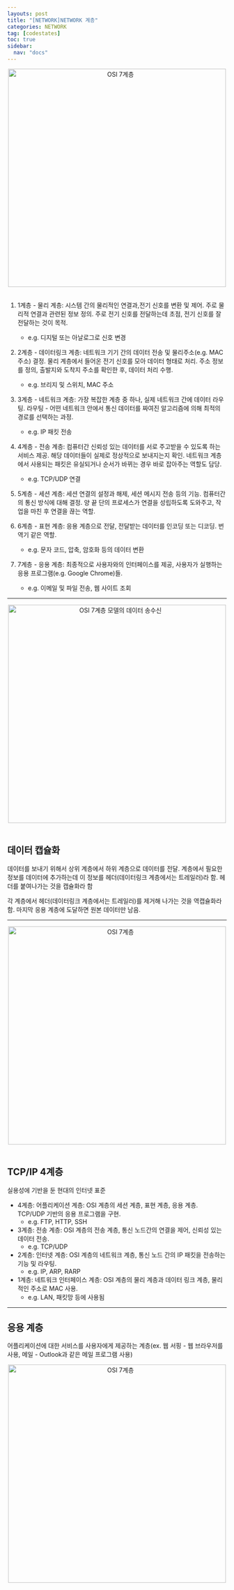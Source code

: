 ```yaml
---
layouts: post
title: "[NETWORK]NETWORK 계층"
categories: NETWORK
tag: [codestates]
toc: true
sidebar:
  nav: "docs"
---
```


<html>
    <div style ="text-align:center">
        <img src= "https://s3.ap-northeast-2.amazonaws.com/urclass-images/1DjxWnz6r8cwc0iwzbrah-1656864657543.png" alt="OSI 7계층" width="500" height="500">
    </div>
</html><br/>

1. 1계층 - 물리 계층: 시스템 간의 물리적인 연결과,전기 신호를 변환 및 제어. 주로 물리적 연결과 관련된 정보 정의. 주로 전기 신호를 전달하는데 초점, 전기 신호를 잘 전달하는 것이 목적.

   - e.g. 디지털 또는 아날로그로 신호 변경

2. 2계층 - 데이터링크 계층: 네트워크 기기 간의 데이터 전송 및 물리주소(e.g. MAC 주소) 결정. 물리 계층에서 들어온 전기 신호를 모아 데이터 형태로 처리. 주소 정보를 정의, 출발지와 도착지 주소를 확인한 후, 데이터 처리 수행.

   - e.g. 브리지 및 스위치, MAC 주소

3. 3계층 - 네트워크 계층: 가장 복잡한 계층 중 하나, 실제 네트워크 간에 데이터 라우팅. 라우팅 - 어떤 네트워크 안에서 통신 데이터를 짜여진 알고리즘에 의해 최적의 경로를 선택하는 과정.

   - e.g. IP 패킷 전송

4. 4계층 - 전송 계층: 컴퓨터간 신뢰성 있는 데이터를 서로 주고받을 수 있도록 하는 서비스 제공. 해당 데이터들이 실제로 정상적으로 보내지는지 확인. 네트워크 계층에서 사용되는 패킷은 유실되거나 순서가 바뀌는 경우 바로 잡아주는 역할도 담당.
   - e.g. TCP/UDP 연결
5. 5계층 - 세션 계층: 세션 연결의 설정과 해제, 세션 메시지 전송 등의 기능. 컴퓨터간의 통신 방식에 대해 결정. 양 끝 단의 프로세스가 연결을 성립하도록 도와주고, 작업을 마친 후 연결을 끊는 역할.
6. 6계층 - 표현 계층: 응용 계층으로 전달, 전달받는 데이터를 인코딩 또는 디코딩. 번역기 같은 역할.
   - e.g. 문자 코드, 압축, 암호화 등의 데이터 변환
7. 7계층 - 응용 계층: 최종적으로 사용자와의 인터페이스를 제공, 사용자가 실행하는 응용 프로그램(e.g. Google Chrome)들.
   - e.g. 이메일 및 파일 전송, 웹 사이트 조회

---

<html>
    <div style ="text-align:center">
        <img src= "https://s3.ap-northeast-2.amazonaws.com/urclass-images/ZqoiBkBGF1sSVEMCnWNZC-1656890816502.png" alt="OSI 7계층 모델의 데이터 송수신"  width="500" height="500">
    </div>
</html><br/>

## 데이터 캡슐화

데이터를 보내기 위해서 상위 계층에서 하위 계층으로 데이터를 전달. 계층에서 필요한 정보를 데이터에 추가하는데 이 정보를 헤더(데이터링크 계층에서는 트레일러)라 함. 헤더를 붙여나가는 것을 캡슐화라 함

각 계층에서 헤더(데이터링크 계층에서는 트레일러)를 제거해 나가는 것을 역캡슐화라함. 마지막 응용 계층에 도달하면 원본 데이터만 남음.

---

<html>
    <div style ="text-align:center">
        <img src= "https://s3.ap-northeast-2.amazonaws.com/urclass-images/1DjxWnz6r8cwc0iwzbrah-1656864657543.png" alt="OSI 7계층" width="500" height="500">
    </div>
</html><br/>

## TCP/IP 4계층

실용성에 기반을 둔 현대의 인터넷 표준

- 4계층: 어플리케이션 계층: OSI 계층의 세션 계층, 표현 계층, 응용 계층. TCP/UDP 기반의 응용 프로그램을 구현.
  - e.g. FTP, HTTP, SSH
- 3계층: 전송 계층: OSI 계층의 전송 계층, 통신 노드간의 연결을 제어, 신뢰성 있는 데이터 전송.
  - e.g. TCP/UDP
- 2계층: 인터넷 계층: OSI 계층의 네트워크 계층, 통신 노드 간의 IP 패킷을 전송하는 기능 및 라우팅.
  - e.g. IP, ARP, RARP
- 1계층: 네트워크 인터페이스 계층: OSI 계층의 물리 계층과 데이터 링크 계층, 물리적인 주소로 MAC 사용.
  - e.g. LAN, 패킷망 등에 사용됨

---

## 응용 계층

어플리케이션에 대한 서비스를 사용자에게 제공하는 계층(ex. 웹 서핑 - 웹 브라우저를 사용, 메일 - Outlook과 같은 메일 프로그램 사용)

<html>
    <div style ="text-align:center">
        <img src= "https://s3.ap-northeast-2.amazonaws.com/urclass-images/bCz44F5oSTSn1ZLG2DOgT-1656890869264.png" alt="OSI 7계층" width="500" height="500">
    </div>
</html><br/>
